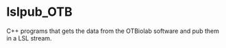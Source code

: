 # lslpub_OTB
C++ programs that gets the data from the OTBiolab software and pub them in a LSL stream.
